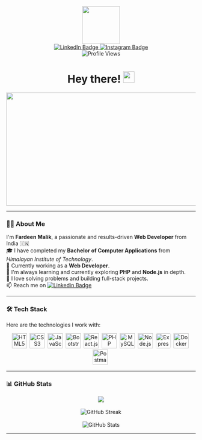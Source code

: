 <!-- GitHub Profile README -->

<!-- Icons CDN -->
<link rel="stylesheet" href="https://cdn.jsdelivr.net/gh/devicons/devicon@v2.15.1/devicon.min.css">

<!-- Header GIF -->
<div id="header" align="center">
  <img src="https://media.giphy.com/media/EOmYN5kVP3W2Lyn6dx/giphy.gif" width="100"/>
</div>

<!-- Badges -->
<div id="badges" align="center">
  <a href="https://www.linkedin.com/in/fardeen_malik_5b543326a" target="_blank">
    <img src="https://img.shields.io/badge/LinkedIn-blue?style=for-the-badge&logo=linkedin&logoColor=white" alt="LinkedIn Badge"/>
  </a>
  <a href="https://instagram.com/fardeen_malik23" target="_blank">
    <img src="https://img.shields.io/badge/Instagram-E4405F?style=for-the-badge&logo=instagram&logoColor=white" alt="Instagram Badge"/>
  </a>
</div>

<!-- Visitor Counter -->
<div align="center">
  <img src="https://komarev.com/ghpvc/?username=fardeenmalik23&style=flat-square&color=blue" alt="Profile Views"/>
</div>

<!-- Greeting -->
<h1 align="center">
  Hey there! 
  <img src="https://media.giphy.com/media/hvRJCLFzcasrR4ia7z/giphy.gif" width="30px"/>
</h1>

<!-- Hero Image -->
<div align="center">
  <img src="https://media.giphy.com/media/dWesBcTLavkZuG35MI/giphy.gif" width="600" height="300"/>
</div>

---

### 👨‍💻 About Me

I'm **Fardeen Malik**, a passionate and results-driven **Web Developer** from India 🇮🇳  
🎓 I have completed my **Bachelor of Computer Applications** from *Himalayan Institute of Technology*.  
💼 Currently working as a **Web Developer**.  
🌱 I'm always learning and currently exploring **PHP** and **Node.js** in depth.  
🧠 I love solving problems and building full-stack projects.  
📫 Reach me on [![Linkedin Badge](https://img.shields.io/badge/-FardeenMalik-blue?style=flat&logo=Linkedin&logoColor=white)](https://www.linkedin.com/in/fardeen_malik_5b543326a)

---

### 🛠️ Tech Stack

Here are the technologies I work with:

<div align="center">

  <img src="https://cdn.jsdelivr.net/gh/devicons/devicon/icons/html5/html5-original.svg" title="HTML5" width="40" height="40"/>&nbsp;
  <img src="https://cdn.jsdelivr.net/gh/devicons/devicon/icons/css3/css3-original.svg" title="CSS3" width="40" height="40"/>&nbsp;
  <img src="https://cdn.jsdelivr.net/gh/devicons/devicon/icons/javascript/javascript-original.svg" title="JavaScript" width="40" height="40"/>&nbsp;
  <img src="https://cdn.jsdelivr.net/gh/devicons/devicon/icons/bootstrap/bootstrap-original.svg" title="Bootstrap" width="40" height="40"/>&nbsp;
  <img src="https://cdn.jsdelivr.net/gh/devicons/devicon/icons/react/react-original.svg" title="React.js" width="40" height="40"/>&nbsp;
  <img src="https://cdn.jsdelivr.net/gh/devicons/devicon/icons/php/php-original.svg" title="PHP" width="40" height="40"/>&nbsp;
  <img src="https://cdn.jsdelivr.net/gh/devicons/devicon/icons/mysql/mysql-original.svg" title="MySQL" width="40" height="40"/>&nbsp;
  <img src="https://cdn.jsdelivr.net/gh/devicons/devicon/icons/nodejs/nodejs-original.svg" title="Node.js" width="40" height="40"/>&nbsp;
  <img src="https://cdn.jsdelivr.net/gh/devicons/devicon/icons/express/express-original.svg" title="Express.js" width="40" height="40" style="background-color: white; border-radius: 4px;"/>&nbsp;
  <img src="https://cdn.jsdelivr.net/gh/devicons/devicon/icons/docker/docker-original.svg" title="Docker" width="40" height="40"/>&nbsp;
  <img src="https://www.vectorlogo.zone/logos/getpostman/getpostman-icon.svg" title="Postman" width="40" height="40"/>&nbsp;

</div>


---

### 📊 GitHub Stats

<div align="center">

  <img src="https://github-readme-stats.vercel.app/api/top-langs/?username=fardeenmalik23&layout=compact&theme=github_dark&hide_border=true" />
  <br><br>
  <img src="http://github-readme-streak-stats.herokuapp.com?user=fardeenmalik23&theme=dark&hide_border=true" alt="GitHub Streak" />
  <br><br>
  <img src="https://github-readme-stats.vercel.app/api?username=fardeenmalik23&show_icons=true&theme=dark&hide_border=true" alt="GitHub Stats" />

</div>

---
